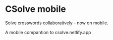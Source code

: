 # CSolve mobile

Solve crosswords collaboratively - now on mobile. 

A mobile compantion to csolve.netlify.app